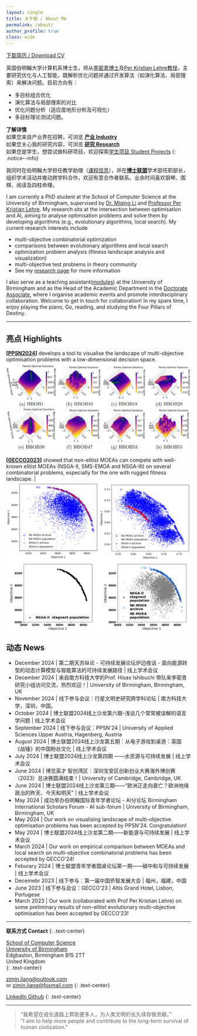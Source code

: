 ```yaml
---
layout: single
title: 关于我 / About Me
permalink: /about/
author_profile: true
class: wide
---
```




[ 下载简历 / Download CV ](/assets/files/cv.pdf)

英国伯明翰大学计算机系博士生，师从[李密青博士](https://sites.google.com/view/miqing-li/applied-research)及[Per Kristian Lehre教授](https://pklehre.github.io/EC-Theory-UoB/Lehre/)。主要研究优化与人工智能，既解析优化问题并通过开发算法（如演化算法、局部搜索）来解决问题。目前方向有：
 - 多目标组合优化
 - 演化算法与局部搜索的对比
 - 优化问题分析（适应度地形分析及可视化）
 - 多目标理论测试问题。

**了解详情**<br />
如果您来自产业界在招聘，可浏览 [**产业 Industry**](/industry/)<br />如果您关心我的研究内容，可浏览 [**研究 Research**](/research/)<br />
如果您是学生，想尝试做科研项目，欢迎探索[学生项目 Student Projects](/teaching/#projects)
{: .notice--info}

我同时在伯明翰大学担任教学助理（[课程信息](/teaching/)），并在[**博士联盟**](https://www.doctorateassociation.org/)学术部任职部长，组织学术活动并推动跨学科合作，欢迎有意合作者联系。业余时间喜欢钢琴、围棋、阅读及四柱命理。


I am currently a PhD student at the School of Computer Science at the University of Birmingham, supervised by [Dr. Miqing Li](https://sites.google.com/view/miqing-li/applied-research) and [Professor Per Kristian Lehre](https://pklehre.github.io/EC-Theory-UoB/Lehre/). My research sits at the intersection between optimisation and AI, aiming to analyse optimisation problems and solve them by developing algorithms (e.g., evolutionary algorithms, local search). My current research interests include
 - multi-objective combinatorial optimization
 - comparisons between evolutionary algorithms and local search
 - optimization problem analysis (fitness landscape analysis and visualization)
 - multi-objective test problems in theory community
 - See my [research page](/research/) for more information

I also serve as a teaching assistant([modules](/teaching/)) at the University of Birmingham and as the Head of the Academic Department in the [Doctorate Associate](https://www.doctorateassociation.org/), where I organise academic events and promote interdisciplinary collaboration. Welcome to get in touch for collaboration! In my spare time, I enjoy playing the piano, Go, reading, and studying the Four Pillars of Destiny.


---

## 亮点 Highlights

**\[[PPSN2024](https://dl.acm.org/doi/10.1007/978-3-031-70085-9_19)\]** develops a tool to visualise the landscape of multi-objective optimisation problems with a low-dimensional decision space. 
<img src="/assets/images/PPSN2024.png" alt="PPSN2024" width="800" style="display: block; margin: auto;">


**\[[GECCO2023](https://dl.acm.org/doi/10.1145/3583133.3590646)\]** showed that non-elitist MOEAs can compete with well-known elitist MOEAs (NSGA-II, SMS-EMOA and NSGA-III) on several combinatorial problems, especially for the one with rugged fitness landscape. | 
<img src="/assets/images/GECCO2023.png" alt="GECCO2023" width="800" style="display: block; margin: auto;">


## 动态 News
 - December 2024 | 第二期天苏纵论 - 可持续发展论坛炉边夜话 - 面向能源转型的动态计算模型与智能算法的可持续发展路径 | 线上学术会议
 - December 2024 | 来自南方科技大学的Prof. Hisao Ishibuchi 带队来李密青研究小组访问交流，热烈欢迎！| University of Birmingham, Birmingham, UK
 - November 2024 | 线下参与会议：行星文明史研究跨学科论坛 | 南方科技大学，深圳，中国。
 - October 2024 | 博士联盟2024线上沙龙第六期-浅谈几个常常被误解的语言学问题 | 线上学术会议
 - September 2024 | 线下参与会议：PPSN'24 | University of Applied Sciences Upper Austria, Hagenberg, Austria
 - August 2024 | 博士联盟2024线上沙龙第五期：从电子游戏到桌游：英国《战锤》的中国粉丝文化 | 线上学术会议
 - July 2024 | 博士联盟2024线上沙龙第四期 ——水资源与可持续发展 | 线上学术会议
 - June 2024 | 博览英才 智创湾区｜深圳宝安区创新创业大赛海外博创赛（2023）总决赛圆满结束！| University of Cambridge, Cambridge, UK
 - June 2024 | 博士联盟2024线上沙龙第三期——“欧洲正走向衰亡？欧洲地缘政治的昨天、今天和明天” | 线上学术会议
 - May 2024 | 成功举办伯明翰国际青年学者论坛 - AI分论坛 Birmingham International Scholars Forum - AI sub-forum | University of Birmingham, Birmingham, UK
 - May 2024 | Our work on visualising landscape of multi-objective optimisation problems has been accepted by PPSN'24. Congratulation!
 - May 2024 | 博士联盟2024线上沙龙第二期——新能源与可持续发展 | 线上学术会议
 - March 2024 | Our work on empirical comparison between MOEAs and local search on multi-objective combinatorial problems has been accepted by GECCO'24!
 - Feburary 2024 | 博士联盟青年学者圆桌论坛第一期——碳中和与可持续发展 | 线上学术会议
 - Decemebr 2023 | 线下参与：第一届中国侨智发展大会 | 福州，福建，中国
 - June 2023 | 线下参与会议：GECCO'23 | Altis Grand Hotel, Lisbon, Portugese
 - March 2023 | Our work (collaborated with Prof Per Kristian Lehre) on some preliminary results of non-elitist evolutionary multi-objective optimisation has been accepted by GECCO'23!

---

**联系方式 Contact**
{: .text-center}

[School of Computer Science](https://www.birmingham.ac.uk/schools/computer-science/) <a href="https://www.bing.com/maps?osid=a59555ca-7b8b-4731-a0ad-38da711e541f&cp=sr7hydgv3z5g&lvl=15.75&pi=0&imgid=f0cfdbd0-23c2-45d8-9132-4cf510fd0b6d&v=2&sV=2&form=S00027"><i class="fa-solid fa-map-pin"></i></a><br />
[University of Birmingham](https://www.birmingham.ac.uk)<br />
Edgbaston, Birmingham B15 2TT <br />
United Kingdom<br />
{: .text-center}

[zimin.liang@outlook.com](mailto:zimin.liang@outlook.com) <br />
or [zimin.liang@foxmail.com](mailto:zimin.liang@foxmail.com)
{: .text-center}

<a href="https://www.linkedin.com/in/zimin-liang/"><i class="fa-brands fa-linkedin fa-lg"></i> LinkedIn </a>  <a href="https://github.com/Zim-L/"><i class="fa-brands fa-github fa-lg"></i> Github</a> 
{: .text-center}

---

> “我希望在成长道路上帮助更多人，为人类文明的长久续存做贡献。”<br />
> "I aim to help more people and contribute to the long-term survival of human civilization."